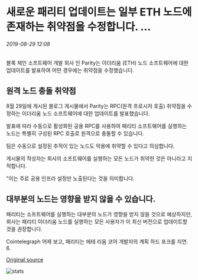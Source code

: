# 새로운 패리티 업데이트는 일부 ETH 노드에 존재하는 취약점을 수정합니다. ...

###### 2019-08-29 12:08

블록 체인 소프트웨어 개발 회사 인 Parity는 이더리움 (ETH) 노드 소프트웨어에 대한 업데이트를 발표하여 어떤 경우에는 취약점을 수정했습니다.

## 원격 노드 충돌 취약점

8월 29일에 게시된 블로그 게시물에서 Parity는 RPC(원격 프로시저 호출) 취약점을 수정하는 이더리움 노드 소프트웨어에 대한 업데이트를 발표했습니다.

발표에 따라 수동으로 활성화된 공용 RPC를 사용하여 패리티 소프트웨어를 실행하는 노드는 특별히 구성된 RPC 호출로 원격으로 충돌할 수 있습니다.

팀은 수동으로 설정된 추적이 있는 노드도 악용에 취약할 수 있다고 의심합니다.

게시물의 작성자는 회사의 소프트웨어를 실행하는 모든 노드가 취약한 것은 아니라고 지적합니다.

"이는 주로 공용 인프라 설정만 노출된다는 것을 의미합니다.

## 대부분의 노드는 영향을 받지 않을 수 있습니다.

패리티는 소프트웨어를 실행하는 대부분의 노드가 영향을 받지 않을 것으로 예상하지만, 회사는 패리티 이더리움 노드를 실행하는 모든 사용자가 이 최신 버전으로 업데이트할 것을 권장합니다.

Cointelegraph 어제 보고, 패리티는 에테 리움 코어 개발자의 계획 하드 포크를 지연. 6.

[Original source](https://cointelegraph.com/news/new-parity-update-fixes-a-vulnerability-present-in-some-eth-nodes)

![stats](https://c.statcounter.com/11760860/0/a89fa40b/1/ "stats")